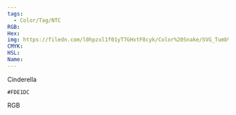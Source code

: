 ```yaml
---
tags:
  - Color/Tag/NTC
RGB:
Hex:
img: https://filedn.com/l0hpzxl1f01yT7GHxtF8cyk/Color%20Snake/SVG_Tumb%20Mass%20No%20Name/FDE1DC.svg
CMYK:
HSL:
Name:
---
```

Cinderella
```palette
#FDE1DC
```
RGB

